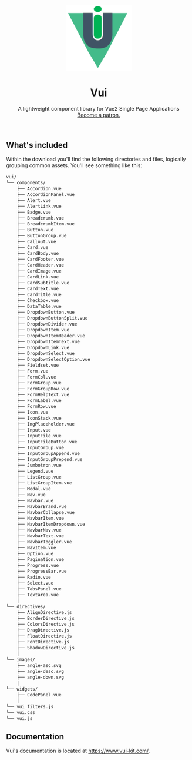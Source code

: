 <p align="center">
  <a href="https://www.vui-kit.com/">
    <img src="vui-logo.png" width="180px" />
  </a>

  <h1 align="center">Vui</h1>

  <p align="center">
    A lightweight component library for Vue2 Single Page Applications
    <br>
    <a href="https://www.patreon.com/joe_lomoglio">Become a patron.</a>
  </p>
</p>

<br>



## What's included

Within the download you'll find the following directories and files, logically grouping common assets. You'll see something like this:

```
vui/
└── components/
    ├── Accordion.vue
    ├── AccordionPanel.vue
    ├── Alert.vue
    ├── AlertLink.vue
    ├── Badge.vue
    ├── Breadcrumb.vue
    ├── BreadcrumbItem.vue
    ├── Button.vue
    ├── ButtonGroup.vue
    ├── Callout.vue
    ├── Card.vue
    ├── CardBody.vue
    ├── CardFooter.vue
    ├── CardHeader.vue
    ├── CardImage.vue
    ├── CardLink.vue
    ├── CardSubtitle.vue
    ├── CardText.vue
    ├── CardTitle.vue
    ├── Checkbox.vue
    ├── DataTable.vue
    ├── DropdownButton.vue
    ├── DropdownButtonSplit.vue
    ├── DropdownDivider.vue
    ├── DropdownItem.vue
    ├── DropdownItemHeader.vue
    ├── DropdownItemText.vue
    ├── DropdownLink.vue
    ├── DropdownSelect.vue
    ├── DropdownSelectOption.vue
    ├── Fieldset.vue
    ├── Form.vue
    ├── FormCol.vue
    ├── FormGroup.vue
    ├── FormGroupRow.vue
    ├── FormHelpText.vue
    ├── FormLabel.vue
    ├── FormRow.vue
    ├── Icon.vue
    ├── IconStack.vue
    ├── ImgPlaceholder.vue
    ├── Input.vue
    ├── InputFile.vue
    ├── InputFileButton.vue
    ├── InputGroup.vue
    ├── InputGroupAppend.vue
    ├── InputGroupPrepend.vue
    ├── Jumbotron.vue
    ├── Legend.vue
    ├── ListGroup.vue
    ├── ListGroupItem.vue
    ├── Modal.vue
    ├── Nav.vue
    ├── Navbar.vue
    ├── NavbarBrand.vue
    ├── NavbarCollapse.vue
    ├── NavbarItem.vue
    ├── NavbarItemDropdown.vue
    ├── NavbarNav.vue
    ├── NavbarText.vue
    ├── NavbarToggler.vue
    ├── NavItem.vue
    ├── Option.vue
    ├── Pagination.vue
    ├── Progress.vue
    ├── ProgressBar.vue
    ├── Radio.vue
    ├── Select.vue
    ├── TabsPanel.vue
    ├── Textarea.vue
    │   
└── directives/
    ├── AlignDirective.js
    ├── BorderDirective.js
    ├── ColorsDirective.js
    ├── DragDirective.js
    ├── FloatDirective.js
    ├── FontDirective.js
    ├── ShadowDirective.js
    │ 
└── images/
    ├── angle-asc.svg
    ├── angle-desc.svg
    ├── angle-down.svg
    │
└── widgets/
    ├── CodePanel.vue
    │
└── vui_filters.js 
└── vui.css
└── vui.js
```

## Documentation

Vui's documentation is located at <https://www.vui-kit.com/>.
